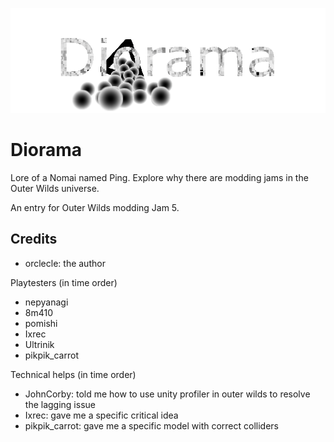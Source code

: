 ![](thumbnail.png?raw=true)

# Diorama

Lore of a Nomai named Ping. Explore why there are modding jams in the Outer Wilds universe.

An entry for Outer Wilds modding Jam 5.

## Credits

* orclecle: the author

Playtesters (in time order)

* nepyanagi
* 8m410
* pomishi
* Ixrec
* Ultrinik
* pikpik\_carrot

Technical helps (in time order)

* JohnCorby: told me how to use unity profiler in outer wilds to resolve the lagging issue
* Ixrec: gave me a specific critical idea
* pikpik\_carrot: gave me a specific model with correct colliders
